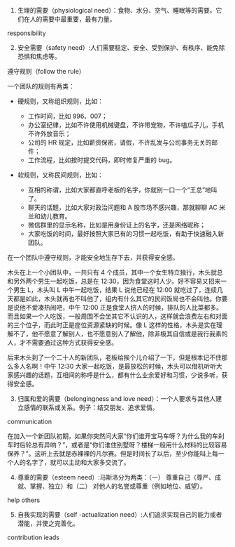 




1. 生理的需要（physiological need）：食物、水分、空气、睡眠等的需要。它们在人的需要中最重要，最有力量。

responsibility




2. 安全需要（safety need）:人们需要稳定、安全、受到保护、有秩序、能免除恐惧和焦虑等。

遵守规则（follow the rule）

一个团队的规则有两类：

- 硬规则，又称组织规则，比如：
    - 工作时间，比如 996、007；
    - 办公室纪律，比如不许使用机械键盘，不许带宠物，不许嗑瓜子儿，手机不许外放音乐；
    - 公司的 HR 规定，比如薪资保密，请假，不许乱发与公司事务无关的邮件；
    - 工作流程，比如按时提交代码，即时修复严重的 bug。

- 软规则，又称民间规则，比如：
    - 互相的称谓，比如大家都直呼老板的名字，你就别一口一个“王总”地叫了。
    - 聊天的话题，比如大家对政治问题和 A 股市场不感兴趣，那就聊聊 AC 米兰和幼儿教育。
    - 微信群里的显示名称，比如是用身份证上的名字，还是网络昵称；
    - 大家吃饭的时间，最好按照大家已有的习惯一起吃饭，有助于快速融入新团队。

在一个团队中遵守规则，才能安全地生存下去，并获得安全感。

木头在上一个小团队中，一共只有 4 个成员，其中一个女生特立独行，木头就总和另外两个男生一起吃饭，总是在 12:30，因为食堂这时人少。好不容易又招来一个男生 L，木头叫 L 中午一起吃饭，结果 L 说他已经在 12:00 就吃过了，连续几天都是如此，木头就再也不叫他了，组内有什么其它的民间饭局也不会叫他。你要是说他不爱凑热闹吧，中午 12:00 正是食堂人挤人的时候，排队的人比菜都多。而且如果一个人吃饭，一般周围不会坐其它不认识的人，这样就会浪费左右和对面的三个位子，而此时正是座位资源紧缺的时候。像 L 这样的性格，木头是实在理解不了，他不愿意了解别人，也不愿意别人了解他，除非极其自信或是我行我素的人，才不需要通过这种方式获得安全感。

后来木头到了一个二十人的新团队，老板给挨个儿介绍了一下，但是根本记不住那么多人名啊！中午 12:30 大家一起吃饭，是最放松的时候，木头可以借机听听大家感兴趣的话题，互相间的称呼是什么，都有什么业余爱好和习惯，少说多听，获得安全感。


3. 归属和爱的需要（belongingness and love need）：一个人要求与其他人建立感情的联系或关系。例子：结交朋友、追求爱情。

communication

在加入一个新团队初期，如果你突然问大家“你们谁开宝马车呀？为什么我的车刹车时后轮总有异响？”，或者是“你们谁住别墅呀？楼梯一般用什么材料的比较容易保养？”。这听上去就是赤裸裸的凡尔赛。但是时间长了以后，至少你能叫上每一个人的名字了，就可以主动和大家多交流了。


4. 尊重的需要（esteem need）:马斯洛分为两类：（一） 尊重自己（尊严、成就、掌握、独立）和（二） 对他人的名誉或尊重（例如地位、威望）。

help others


5. 自我实现的需要（self -actualization need）:人们追求实现自己的能力或者潜能，并使之完善化。

contribution ieads



